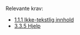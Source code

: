
Relevante krav:
- [1.1.1 Ikke-tekstlig innhold](https://uu.difi.no/krav-og-regelverk/wcag-20-standarden/111-ikke-tekstlig-innhold-niva)
- [3.3.5 Hjelp](https://uu.difi.no/krav-og-regelverk/wcag-20-standarden/ikke-lovpalagte-krav/335-hjelp-niva-aaa)
